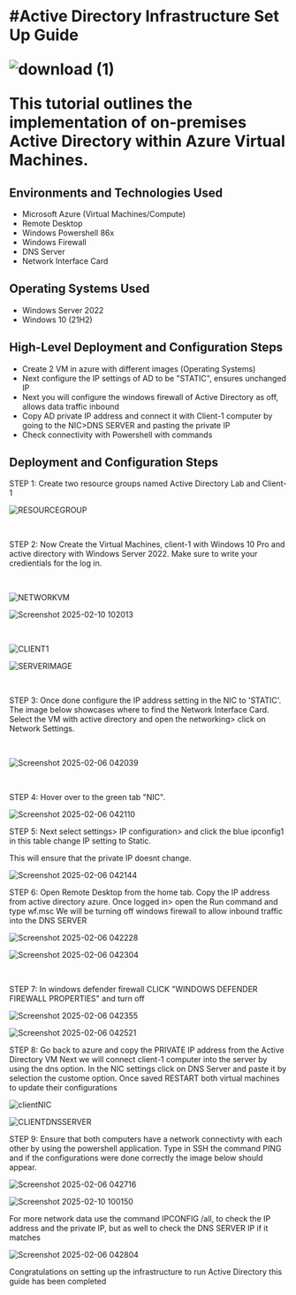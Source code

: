 <h1>#Active Directory Infrastructure Set Up Guide

<p align="center">
  
![download (1)](https://github.com/user-attachments/assets/07458653-d995-4134-98ce-f9a2854ea0eb)

</p>

This tutorial outlines the implementation of on-premises Active Directory within Azure Virtual Machines.<br />

<h2>Environments and Technologies Used</h2>

- Microsoft Azure (Virtual Machines/Compute)
- Remote Desktop
- Windows Powershell 86x
- Windows Firewall
- DNS Server
- Network Interface Card

<h2>Operating Systems Used </h2>

- Windows Server 2022
- Windows 10 (21H2)

<h2>High-Level Deployment and Configuration Steps</h2>

- Create 2 VM in azure with different images (Operating Systems)
- Next configure the IP settings of AD to be "STATIC", ensures unchanged IP
- Next you will configure the windows firewall of Active Directory as off, allows data traffic inbound
- Copy AD private IP address and connect it with Client-1 computer by going to the NIC>DNS SERVER and pasting the private IP
- Check connectivity with Powershell with commands 

<h2>Deployment and Configuration Steps</h2>

<P> STEP 1: Create two resource groups named Active Directory Lab and Client-1</P>

![RESOURCEGROUP](https://github.com/user-attachments/assets/6c276e64-4f97-41b1-aabc-b64e560375a7)


<br />

<p>
STEP 2: Now Create the Virtual Machines, client-1 with Windows 10 Pro and active directory with Windows Server 2022. Make sure to write your credientials for the log in. 
</p>

<br />

![NETWORKVM](https://github.com/user-attachments/assets/4c858ff4-41d9-4c23-bfff-7ca156e6689a)

![Screenshot 2025-02-10 102013](https://github.com/user-attachments/assets/711a9783-8431-47e1-97c6-64ff5c809ff2)


<br />


![CLIENT1](https://github.com/user-attachments/assets/92e197e6-2861-4eb7-84e5-7eee1a2a3477)


![SERVERIMAGE](https://github.com/user-attachments/assets/e59705ff-b27b-42b3-96b0-b5ff59d826b5)

<br />
<p>
STEP 3: Once done configure the IP address setting in the NIC to 'STATIC'. The image below showcases where to find the Network Interface Card. Select the VM with active directory and open the networking> click on Network Settings.
</p>
<br />

![Screenshot 2025-02-06 042039](https://github.com/user-attachments/assets/64057762-36fc-4edd-9203-015b49bf3031)

<br />

<p> STEP 4: Hover over to the green tab "NIC".</p>


![Screenshot 2025-02-06 042110](https://github.com/user-attachments/assets/fdd91368-a6f8-4dc2-8acf-17ba97a989af)

<p> STEP 5: Next select settings> IP configuration> and click the blue ipconfig1 in this table change IP setting to Static.</p>
<p>This will ensure that the private IP doesnt change.</p>


![Screenshot 2025-02-06 042144](https://github.com/user-attachments/assets/92ed45d6-9446-4326-88ed-893e50316178)

<p> STEP 6: Open Remote Desktop from the home tab. Copy the IP address from active directory azure. Once logged in> open the Run command and type wf.msc We will be turning off windows firewall to allow inbound traffic into the DNS SERVER <p/>

![Screenshot 2025-02-06 042228](https://github.com/user-attachments/assets/094f254c-8b63-4dd4-bb4c-cdb4b5b03197)

![Screenshot 2025-02-06 042304](https://github.com/user-attachments/assets/dd7f5252-698d-43cb-93b5-1d0e84a60186)

<br />
<p>STEP 7: In windows defender firewall CLICK "WINDOWS DEFENDER FIREWALL PROPERTIES" and turn off </p>

![Screenshot 2025-02-06 042355](https://github.com/user-attachments/assets/656f78b7-616f-4e46-acb0-30e500240ef5)


![Screenshot 2025-02-06 042521](https://github.com/user-attachments/assets/6a867a47-bf0f-44c9-98a6-ae7ee4d87073)

<p>STEP 8: Go back to azure and copy the PRIVATE IP address from the Active Directory VM Next we will connect client-1 computer into the server by using the dns option. In the NIC settings click on DNS Server and paste it by selection the custome option. Once saved RESTART both virtual machines to update their configurations</p>

![clientNIC](https://github.com/user-attachments/assets/1e69ccd8-9b40-44db-9d56-8adc02a4c509)


![CLIENTDNSSERVER](https://github.com/user-attachments/assets/327adafb-3880-4d16-b1ec-2d4c5d9f645e)


<p>STEP 9: Ensure that both computers have a network connectivty with each other by using the powershell application. Type in SSH the command PING and if the configurations were done correctly the image below should appear. <p>

![Screenshot 2025-02-06 042716](https://github.com/user-attachments/assets/76cb8112-e536-4e8c-be6f-33c6b50dc922)

![Screenshot 2025-02-10 100150](https://github.com/user-attachments/assets/b8c4dc31-4a24-4f61-9161-c4166ff631f5)

<p>For more network data use the command IPCONFIG /all, to check the IP address and the private IP, but as well to check the DNS SERVER IP if it matches</p>


![Screenshot 2025-02-06 042804](https://github.com/user-attachments/assets/3f966d22-c490-4f7e-a082-d4d6b69d6d00)



<p>Congratulations on setting up the infrastructure to run Active Directory this guide has been completed</p>






